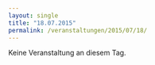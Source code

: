 ```yaml
---
layout: single
title: "18.07.2015"
permalink: /veranstaltungen/2015/07/18/
---
```


Keine Veranstaltung an diesem Tag.
